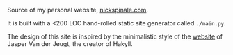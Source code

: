 Source of my personal website, [nickspinale.com](https://nickspinale.com).

It is built with a <200 LOC hand-rolled static site generator called `./main.py`.

The design of this site is inspired by the minimalistic style of the [website](https://jaspervdj.be) of Jasper Van der Jeugt, the creator of Hakyll.
